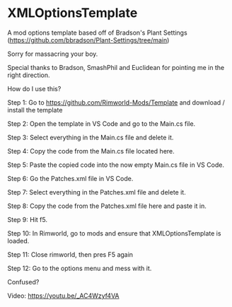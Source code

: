 # XMLOptionsTemplate

A mod options template based off of Bradson's Plant Settings (https://github.com/bbradson/Plant-Settings/tree/main)

Sorry for massacring your boy.

Special thanks to Bradson, SmashPhil and Euclidean for pointing me in the right direction.

How do I use this?

Step 1: Go to https://github.com/Rimworld-Mods/Template and download / install the template

Step 2: Open the template in VS Code and go to the Main.cs file.

Step 3: Select everything in the Main.cs file and delete it. 

Step 4: Copy the code from the Main.cs file located here.

Step 5: Paste the copied code into the now empty Main.cs file in VS Code.

Step 6: Go the Patches.xml file in VS Code.

Step 7: Select everything in the Patches.xml file and delete it.

Step 8: Copy the code from the Patches.xml file here and paste it in.

Step 9: Hit f5.

Step 10: In Rimworld, go to mods and ensure that XMLOptionsTemplate is loaded.

Step 11: Close rimworld, then pres F5 again

Step 12: Go to the options menu and mess with it.

Confused?

Video: https://youtu.be/_AC4Wzyf4VA
